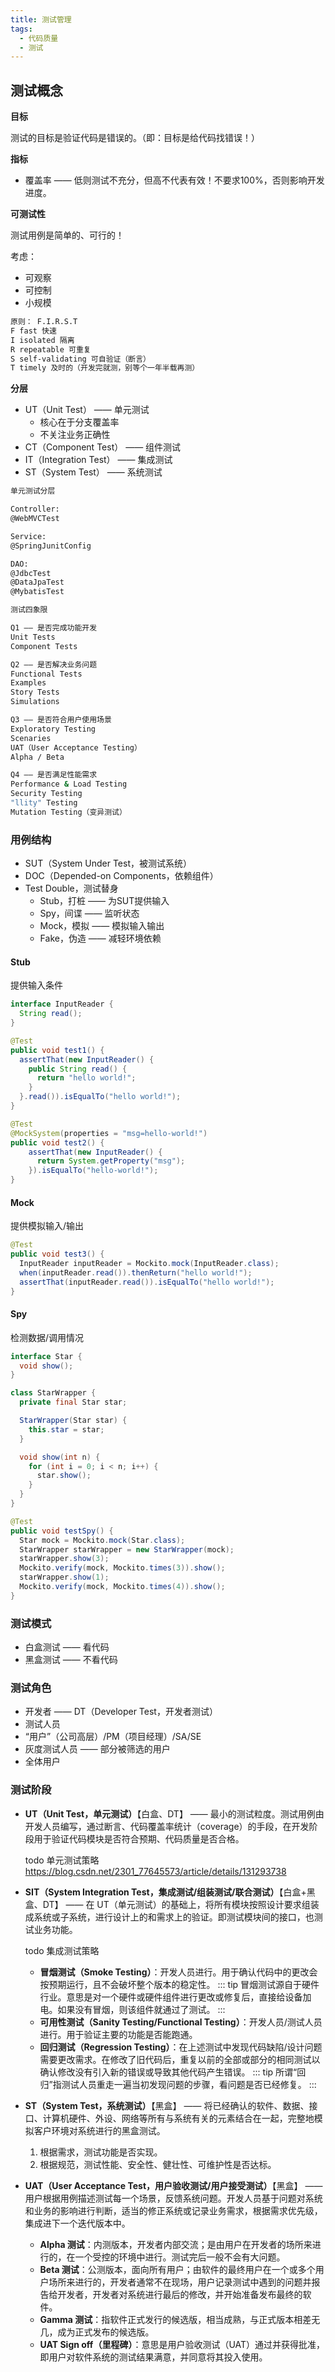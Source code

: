 ```yaml
---
title: 测试管理
tags:
  - 代码质量
  - 测试
---
```


## 测试概念

**目标**

测试的目标是验证代码是错误的。（即：目标是给代码找错误！）

**指标**

+ 覆盖率 —— 低则测试不充分，但高不代表有效！不要求100%，否则影响开发进度。

**可测试性**

测试用例是简单的、可行的！

考虑：

+ 可观察
+ 可控制
+ 小规模

```bash
原则： F.I.R.S.T
F fast 快速
I isolated 隔离
R repeatable 可重复
S self-validating 可自验证（断言）
T timely 及时的（开发完就测，别等个一年半载再测）
```

**分层**

+ UT（Unit Test） —— 单元测试
    + 核心在于分支覆盖率
    + 不关注业务正确性
+ CT（Component Test） —— 组件测试
+ IT（Integration Test） —— 集成测试
+ ST（System Test） —— 系统测试

```bash
单元测试分层

Controller:
@WebMVCTest

Service:
@SpringJunitConfig

DAO:
@JdbcTest
@DataJpaTest
@MybatisTest
```

```bash
测试四象限

Q1 —— 是否完成功能开发
Unit Tests
Component Tests

Q2 —— 是否解决业务问题
Functional Tests
Examples
Story Tests
Simulations

Q3 —— 是否符合用户使用场景
Exploratory Testing
Scenaries
UAT（User Acceptance Testing）
Alpha / Beta

Q4 —— 是否满足性能需求
Performance & Load Testing
Security Testing
"llity" Testing
Mutation Testing（变异测试）
```

### 用例结构

+ SUT（System Under Test，被测试系统）
+ DOC（Depended-on Components，依赖组件）
+ Test Double，测试替身
    + Stub，打桩 —— 为SUT提供输入
    + Spy，间谍 —— 监听状态
    + Mock，模拟 —— 模拟输入输出
    + Fake，伪造 —— 减轻环境依赖

#### Stub

提供输入条件

```java
interface InputReader {
  String read();
}

@Test
public void test1() {
  assertThat(new InputReader() {
    public String read() {
      return "hello world!";
    }
  }.read()).isEqualTo("hello world!");
}

@Test
@MockSystem(properties = "msg=hello-world!")
public void test2() {
    assertThat(new InputReader() {
      return System.getProperty("msg");
    }).isEqualTo("hello-world!");
}
```

#### Mock

提供模拟输入/输出

```java
@Test
public void test3() {
  InputReader inputReader = Mockito.mock(InputReader.class);
  when(inputReader.read()).thenReturn("hello world!");
  assertThat(inputReader.read()).isEqualTo("hello world!");
}
```

#### Spy

检测数据/调用情况

```java
interface Star {
  void show();
}

class StarWrapper {
  private final Star star;

  StarWrapper(Star star) {
    this.star = star;
  }

  void show(int n) {
    for (int i = 0; i < n; i++) {
      star.show();
    }
  }
}

@Test
public void testSpy() {
  Star mock = Mockito.mock(Star.class);
  StarWrapper starWrapper = new StarWrapper(mock);
  starWrapper.show(3);
  Mockito.verify(mock, Mockito.times(3)).show();
  starWrapper.show(1);
  Mockito.verify(mock, Mockito.times(4)).show();
}
```

### 测试模式

+ 白盒测试 —— 看代码
+ 黑盒测试 —— 不看代码

### 测试角色

+ 开发者 —— DT（Developer Test，开发者测试）
+ 测试人员
+ “用户”（公司高层）/PM（项目经理）/SA/SE
+ 灰度测试人员 —— 部分被筛选的用户
+ 全体用户

### 测试阶段

+ **UT（Unit Test，单元测试）**【白盒、DT】 —— 最小的测试粒度。测试用例由开发人员编写，通过断言、代码覆盖率统计（coverage）的手段，在开发阶段用于验证代码模块是否符合预期、代码质量是否合格。

    todo 单元测试策略 https://blog.csdn.net/2301_77645573/article/details/131293738

+ **SIT（System Integration Test，集成测试/组装测试/联合测试）**【白盒+黑盒、DT】 —— 在 UT（单元测试）的基础上，将所有模块按照设计要求组装成系统或子系统，进行设计上的和需求上的验证。即测试模块间的接口，也测试业务功能。

    todo 集成测试策略

    + **冒烟测试（Smoke Testing）**：开发人员进行。用于确认代码中的更改会按预期运行，且不会破坏整个版本的稳定性。
        ::: tip
        冒烟测试源自于硬件行业。意思是对一个硬件或硬件组件进行更改或修复后，直接给设备加电。如果没有冒烟，则该组件就通过了测试。
        :::
    + **可用性测试（Sanity Testing/Functional Testing）**：开发人员/测试人员进行。用于验证主要的功能是否能跑通。
    + **回归测试（Regression Testing）**：在上述测试中发现代码缺陷/设计问题需要更改需求。在修改了旧代码后，重复以前的全部或部分的相同测试以确认修改没有引入新的错误或导致其他代码产生错误。
        ::: tip
        所谓“回归”指测试人员重走一遍当初发现问题的步骤，看问题是否已经修复。
        :::
+ **ST（System Test，系统测试）**【黑盒】 —— 将已经确认的软件、数据、接口、计算机硬件、外设、网络等所有与系统有关的元素结合在一起，完整地模拟客户环境对系统进行的黑盒测试。
    1. 根据需求，测试功能是否实现。
    1. 根据规范，测试性能、安全性、健壮性、可维护性是否达标。
+ **UAT（User Acceptance Test，用户验收测试/用户接受测试）**【黑盒】 —— 用户根据用例描述测试每一个场景，反馈系统问题。开发人员基于问题对系统和业务的影响进行判断，适当的修正系统或记录业务需求，根据需求优先级，集成进下一个迭代版本中。
    + **Alpha 测试**：内测版本，开发者内部交流；是由用户在开发者的场所来进行的，在一个受控的环境中进行。测试完后一般不会有大问题。
    + **Beta 测试**：公测版本，面向所有用户；由软件的最终用户在一个或多个用户场所来进行的，开发者通常不在现场，用户记录测试中遇到的问题并报告给开发者，开发者对系统进行最后的修改，并开始准备发布最终的软件。
    + **Gamma 测试**：指软件正式发行的候选版，相当成熟，与正式版本相差无几，成为正式发布的候选版。
    + **UAT Sign off（里程碑）**：意思是用户验收测试（UAT）通过并获得批准，即用户对软件系统的测试结果满意，并同意将其投入使用。
